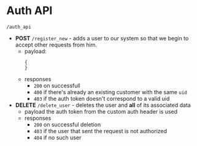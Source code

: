 # Auth API
`/auth_api`
* __POST__ `/register_new` - adds a user to our system so that we begin to accept other requests from him.
  * payload:
    ```
    {
    }
    ```
  * responses
    *  `200` on successfull
    *  `400` if there's already an existing customer with the same `uid`
    *  `403` if the auth token doesn't correspond to a valid uid
*  __DELETE__ `/delete_user` - deletes the user and __all__ of its associated data
   * payload
      the auth token from the custom auth header is used
   * responses
     *  `200` on successful deletion
     *  `403` if the user that sent the request is not authorized
     *  `404` if no such user